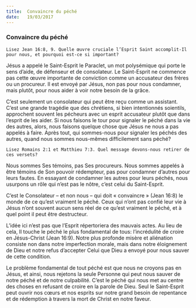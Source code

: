 ```yaml
---
title:  Convaincre du péché
date:   19/03/2017
---
```


### Convaincre du péché 

`Lisez Jean 16:8, 9. Quelle œuvre cruciale l’Esprit Saint accomplit-Il pour nous, et pourquoi est-ce si important?` 

Jésus a appelé le Saint-Esprit le Paraclet, un mot polysémique qui porte le sens d’aide, de défenseur et de consolateur. Le Saint-Esprit ne commence pas cette œuvre importante de conviction comme un accusateur des frères ou un procureur. Il est envoyé par Jésus, non pas pour nous condamner, mais plutôt, pour nous aider à voir notre besoin de la grâce. 

C’est seulement un consolateur qui peut être reçu comme un assistant. C’est une grande tragédie que des chrétiens, si bien intentionnés soientils, approchent souvent les pécheurs avec un esprit accusateur plutôt que dans l’esprit de les aider. Si nous faisons le tour pour signaler le péché dans la vie des autres, alors, nous faisons quelque chose que Jésus ne nous a pas appelés à faire. Après tout, qui sommes-nous pour signaler les péchés des autres, quand nous sommes nous-mêmes difficilement sans péché? 

`Lisez Romains 2:1 et Matthieu 7:3. Quel message devons-nous retirer de ces versets?` 

Nous sommes Ses témoins, pas Ses procureurs. Nous sommes appelés à être témoins de Son pouvoir rédempteur, pas pour condamner d’autres pour leurs fautes. En essayant de condamner les autres pour leurs péchés, nous usurpons un rôle qui n’est pas le nôtre, c’est celui du Saint-Esprit. 

C’est le Consolateur – et non nous – qui doit « convaincre » (Jean 16:8) le monde de ce qu’est vraiment le péché. Ceux qui n’ont pas confié leur vie à Jésus n’ont souvent aucun sens réel de ce qu’est vraiment le péché, et à quel point il peut être destructeur. 

L’idée ici n’est pas que l’Esprit répertoriera des mauvais actes. Au lieu de cela, Il touche le péché le plus fondamental de tous: l’incrédulité de croire en Jésus-Christ (Jean 16:9). Notre plus profonde misère et aliénation consiste non dans notre imperfection morale, mais dans notre éloignement de Dieu et notre refus d’accepter Celui que Dieu a envoyé pour nous sauver de cette condition. 

Le problème fondamental de tout péché est que nous ne croyons pas en Jésus, et ainsi, nous rejetons la seule Personne qui peut nous sauver de notre péché et de notre culpabilité. C’est le péché qui nous met au centre des choses en refusant de croire en la parole de Dieu. Seul le Saint-Esprit peut ouvrir nos cœurs et nos esprits sur notre grand besoin de repentance et de rédemption à travers la mort de Christ en notre faveur. 